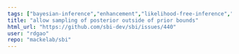 ```yaml
---
tags: ["bayesian-inference","enhancement","likelihood-free-inference","machine-learning","parameter-estimation","pytorch","simulation-based-inference"]
title: "allow sampling of posterior outside of prior bounds"
html_url: "https://github.com/sbi-dev/sbi/issues/440"
user: "rdgao"
repo: "mackelab/sbi"
---
```


